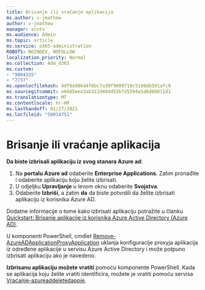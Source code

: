 ```yaml
---
title: Brisanje ili vraćanje aplikacija
ms.author: v-jmathew
author: v-jmathew
manager: scotv
ms.audience: Admin
ms.topic: article
ms.service: o365-administration
ROBOTS: NOINDEX, NOFOLLOW
localization_priority: Normal
ms.collection: Adm_O365
ms.custom:
- "9004335"
- "7737"
ms.openlocfilehash: 4df9a98644f6bc7a30f9009719c5198db591afc9
ms.sourcegitcommit: eb685eea3ab312d404d55bfd5594a5d6d68811d1
ms.translationtype: MT
ms.contentlocale: hr-HR
ms.lasthandoff: 01/27/2021
ms.locfileid: "50014751"
---
```

# <a name="delete-or-restore-applications"></a>Brisanje ili vraćanje aplikacija

**Da biste izbrisali aplikaciju iz svog stanara Azure ad**:

1. Na **portalu Azure ad** odaberite **Enterprise Applications**. Zatim pronađite i odaberite aplikaciju koju želite izbrisati.
2. U odjeljku **Upravljanje** u levom oknu odaberite **Svojstva**.
3. Odaberite **Izbriši**, a zatim **da** da biste potvrdili da želite izbrisati aplikaciju iz korisnika Azure AD.

Dodatne informacije o tome kako izbrisati aplikaciju potražite u članku [Quickstart: Brisanje aplikacije iz korisnika Azure Active Directory (Azure AD)](https://docs.microsoft.com/azure/active-directory/manage-apps/delete-application-portal#delete-an-application-from-your-azure-ad-tenant).

U komponenti PowerShell, cmdlet [Remove-AzureADApplicationProxyApplication](https://docs.microsoft.com/powershell/module/azuread/remove-azureadapplicationproxyapplication) uklanja konfiguracije proxyja aplikacija iz određene aplikacije u servisu Azure Active Directory i može potpuno izbrisati aplikaciju ako je navedeno.

**Izbrisanu aplikaciju možete vratiti** pomoću komponente PowerShell. Kada se aplikacija koju želite vratiti identificira, možete je vratiti pomoću servisa [Vraćanje-azureaddeletedappje](https://docs.microsoft.com/powershell/module/azuread/restore-azureaddeletedapplication).
